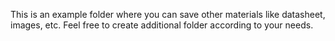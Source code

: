 This is an example folder where you can save other materials like datasheet, images, etc. 
Feel free to create additional folder according to your needs.